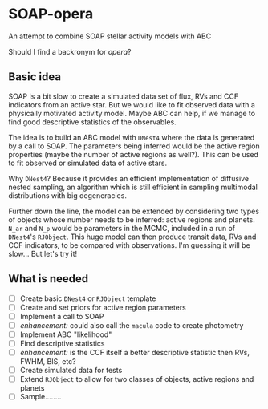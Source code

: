 # SOAP-opera

An attempt to combine SOAP stellar activity models with ABC

Should I find a backronym for *opera*?

## Basic idea

SOAP is a bit slow to create a simulated data set of flux, RVs and CCF indicators from an active star.
But we would like to fit observed data with a physically motivated activity model. Maybe ABC can help, if we manage to find good descriptive statistics of the observables.

The idea is to build an ABC model with `DNest4` where the data is generated by a call to SOAP. The parameters being inferred would be the active region properties (maybe the number of active regions as well?). 
This can be used to fit observed or simulated data of active stars.

Why `DNest4`? Because it provides an efficient implementation of diffusive nested sampling, an algorithm which is still efficient in sampling multimodal distributions with big degeneracies.


Further down the line, the model can be extended by considering two types of objects whose number needs to be inferred: active regions and planets. `N_ar` and `N_p` would be parameters in the MCMC, included in a run of `DNest4`'s `RJObject`. 
This huge model can then produce transit data, RVs and CCF indicators, to be compared with observations.
I'm guessing it will be slow... But let's try it!

## What is needed

- [ ] Create basic `DNest4` or `RJObject` template
- [ ] Create and set priors for active region parameters
- [ ] Implement a call to SOAP
- [ ] *enhancement:* could also call the `macula` code to create photometry
- [ ] Implement ABC "likelihood"
- [ ] Find descriptive statistics
- [ ] *enhancement:* is the CCF itself a better descriptive statistic then RVs, FWHM, BIS, etc?
- [ ] Create simulated data for tests
- [ ] Extend `RJObject` to allow for two classes of objects, active regions and planets
- [ ] Sample........
